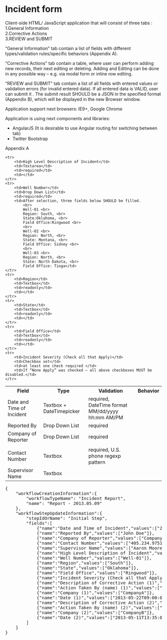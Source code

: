 <h1>Incident form</h1>
Client-side HTML/ JavaScript application that will consist of three tabs :<br>
1.General Information<br>
2.Corrective Actions<br>
3.REVIEW and SUBMIT<br>

“General Information” tab  contain a list of fields with different types/validation rules/specific behaviors (Appendix A).

“Corrective Actions” tab  contain a table, where user can perform adding new records, their next editing or deleting. Adding and Editing can be done in any possible way – e.g. via modal form or inline row editing.

“REVIEW and SUBMIT” tab  contain a list of all fields with entered values or validation errors (for invalid entered data). If all entered data is VALID, user can submit it .  The submit result SHOULD be a JSON in the specified format (Appendix B), which will be displayed in the new Browser window.

Application  support next browsers: IE9+, Google Chrome


Application is  using next components and libraries:
- AngularJS (It is desirable to use Angular routing for switching between tab)
- Twitter Bootstrap


Appendix A

<table>
    <tr>
        <th>Field</th>
        <th>Type</th>
        <th>Validation</th>
        <th>Behavior</th>
    </tr>
    <tr>
        <td>Date and Time of Incident</td>
        <td>Textbox + DateTimepicker</td>
        <td>required, DateTime format MM/dd/yyyy hh:mm AM/PM</td>
        <td></td>
    </tr>
    <tr>
        <td>Reported By</td>
        <td>Drop Down List</td>
        <td>required</td>
        <td></td>
    </tr>
    <tr>
        <td>Company of Reporter</td>
        <td>Drop Down List</td>
        <td>required</td>
        <td></td>
    </tr>
    <tr>
        <td></td>
        <td></td>
        <td></td>
        <td></td>
    </tr>
    <tr>
        <td>Contact Number</td>
        <td>Textbox</td>
        <td>required, U.S. phone regexp pattern	</td>
        <td></td>
    </tr>
    <tr>
        <td>Supervisor Name</td>
        <td>Textbox</td>
        <td></td>
        <td></td>
    </tr>

    <tr>
        <td>High Level Description of Incident</td>
        <td>Textarea</td>
        <td>required</td>
        <td></td>
    </tr>
    <tr>
        <td>Well Number</td>
        <td>Drop Down List</td>
        <td>required</td>
        <td>After selection, three fields below SHOULD be filled.
            <br> 
            Well-01 <br>
            Region: South, <br>
            State:Oklahoma, <br>
            Field Office:Ringwood <br>
            <br> 
            Well-02 <br>
            Region: North, <br>
            State: Montana, <br>
            Field Office: Sidney <br>
            <br> 
            Well-03 <br>
            Region: North, <br>
            State: North Dakota, <br>
            Field Office: Tioga</td>
    </tr>
    <tr>
        <td>Region</td>
        <td>Textbox</td>
        <td>readonly</td>
        <td></td>
    </tr>
    <tr>
        <td>State</td>
        <td>Textbox</td>
        <td>readonly</td>
        <td></td>
    </tr>
    <tr>
        <td>Field Office</td>
        <td>Textbox</td>
        <td>readonly</td>
        <td></td>
    </tr>
    <tr>
        <td>Incident Severity (Check all that Apply)</td>
        <td>Checkbox set</td>
        <td>at least one check required </td>
        <td>If “None Apply” was checked – all above checkboxes MUST be disabled.</td>
    </tr>
</table>

<pre>
{
    "workflowCreationInformation":{
        "workflowTypeName": "Incident Report",
        "name": "Report - 2013.05.09"
    },
    "workflowStepUpdateInformation":{
        "stepIdOrName": "Initial Step",
        "fields":[
            {"name":"Date and Time of Incident","values":["2013-05-13T15:40:00"]},
            {"name":"Reported By","values":["John Doe"]},
            {"name":"Company of Reporter","values":["CompanyA"]},
            {"name":"Contact Number","values":["405.234.9751"]},
            {"name":"Supervisor Name","values":["Aaron Moore"]},
            {"name":"High Level Description of Incident","values":["description"]},
            {"name":"Well Number","values":["Well-01"]},
            {"name":"Region","values":["South"]},
            {"name":"State","values":["Oklahoma"]},
            {"name":"Field Office","values":["Ringwood"]},
            {"name":"Incident Severity (Check all that Apply)","values":["Loss of well control", "Spill offsite > 50 Bbls"]},
            {"name":"Description of Corrective Action (1)","values":["description"]},
            {"name":"Action Taken By (name) (1)","values":["James Bucci"]},
            {"name":"Company (1)","values":["CompanyA"]},
            {"name":"Date (1)","values":["2013-05-22T09:00:00"]},
            {"name":"Description of Corrective Action (2)","values":["description"]},
            {"name":"Action Taken By (name) (2)","values":["Michael Mondt"]},
            {"name":"Company (2)","values":["CompanyB"]},
            {"name":"Date (2)","values":["2013-05-11T13:35:00"]}
        ]
    }
}
</pre>

